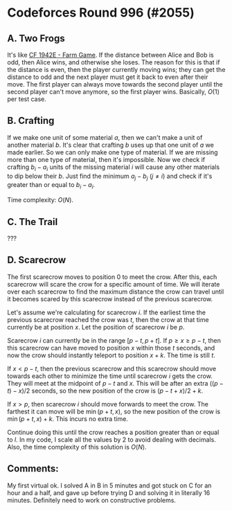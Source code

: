 # Codeforces Round 996 (#2055)

## A. Two Frogs
It's like [CF 1942E - Farm Game](https://codeforces.com/problemset/problem/1942/E). If the distance between Alice and Bob is odd, then Alice wins, and otherwise she loses. The reason for this is that if the distance is even, then the player currently moving wins; they can get the distance to odd and the next player must get it back to even after their move. The first player can always move towards the second player until the second player can't move anymore, so the first player wins. Basically, $O(1)$ per test case.

## B. Crafting
If we make one unit of some material $a$, then we can't make a unit of another material $b$. It's clear that crafting $b$ uses up that one unit of $a$ we made earlier. So we can only make one type of material. If we are missing more than one type of material, then it's impossible. Now we check if crafting $b_i-a_i$ units of the missing material $i$ will cause any other materials to dip below their $b$. Just find the minimum $a_j-b_j$ ($j\ne{i}$) and check if it's greater than or equal to $b_i-a_i$.

Time complexity: $O(N)$.

## C. The Trail
???

## D. Scarecrow
The first scarecrow moves to position $0$ to meet the crow. After this, each scarecrow will scare the crow for a specific amount of time. We will iterate over each scarecrow to find the maximum distance the crow can travel until it becomes scared by this scarecrow instead of the previous scarecrow.

Let's assume we're calculating for scarecrow $i$. If the earliest time the previous scarecrow reached the crow was $t$, then the crow at that time currently be at position $x$. Let the position of scarecrow $i$ be $p$.

Scarecrow $i$ can currently be in the range $[p-t,p+t]$. If $p\ge{x}\ge{p-t}$, then this scarecrow can have moved to position $x$ within those $t$ seconds, and now the crow should instantly teleport to position $x+k$. The time is still $t$.

If $x<p-t$, then the previous scarecrow and this scarecrow should move towards each other to minimize the time until scarecrow $i$ gets the crow. They will meet at the midpoint of $p-t$ and $x$. This will be after an extra $((p-t)-x)/2$ seconds, so the new position of the crow is $(p-t+x)/2+k$.

If $x>p$, then scarecrow $i$ should move forwards to meet the crow. The farthest it can move will be $\min(p+t,x)$, so the new position of the crow is $\min(p+t,x)+k$. This incurs no extra time.

Continue doing this until the crow reaches a position greater than or equal to $l$. In my code, I scale all the values by $2$ to avoid dealing with decimals. Also, the time complexity of this solution is $O(N)$.

## Comments:
My first virtual ok. I solved A in B in 5 minutes and got stuck on C for an hour and a half, and gave up before trying D and solving it in literally 16 minutes. Definitely need to work on constructive problems.